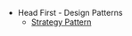 - Head First - Design Patterns
    - [Strategy Pattern](https://github.com/chori84/headfirst-designpatterns/tree/master/src/strategy)